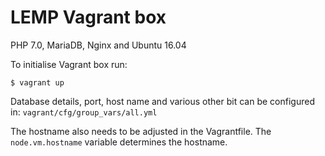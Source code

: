 # LEMP Vagrant box

PHP 7.0, MariaDB, Nginx and Ubuntu 16.04

To initialise Vagrant box run:

```
$ vagrant up
```

Database details, port, host name and various other bit can be configured in: `vagrant/cfg/group_vars/all.yml`

The hostname also needs to be adjusted in the Vagrantfile. The `node.vm.hostname` variable determines the hostname.
